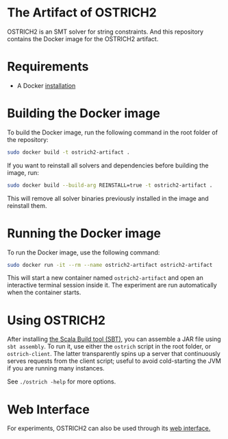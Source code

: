 # The Artifact of OSTRICH2
OSTRICH2 is an SMT solver for string constraints. And this repository contains the Docker image for the OSTRICH2 artifact.

# Requirements
- A Docker [installation](https://docs.docker.com/engine/install/)


# Building the Docker image
To build the Docker image, run the following command in the root folder of the repository:

```bash
sudo docker build -t ostrich2-artifact .
```

If you want to reinstall all solvers and dependencies before building the image, run:

```bash
sudo docker build --build-arg REINSTALL=true -t ostrich2-artifact .
```
This will remove all solver binaries previously installed in the image and reinstall them.

# Running the Docker image
To run the Docker image, use the following command:

```bash
sudo docker run -it --rm --name ostrich2-artifact ostrich2-artifact
```
This will start a new container named `ostrich2-artifact` and open an interactive terminal session inside it. The experiment are run automatically when the container starts.

# Using OSTRICH2
After installing [the Scala Build tool (SBT)](https://www.scala-sbt.org/), you can assemble a JAR file using `sbt assembly`. To run it, use either the `ostrich` script in the root folder, or `ostrich-client`. The latter transparently spins up a server that continuously serves requests from the client script; useful to avoid cold-starting the JVM if you are running many instances.

See `./ostrich -help` for more options.

# Web Interface

For experiments, OSTRICH2 can also be used through its [web interface.](https://eldarica.org/ostrich/)
